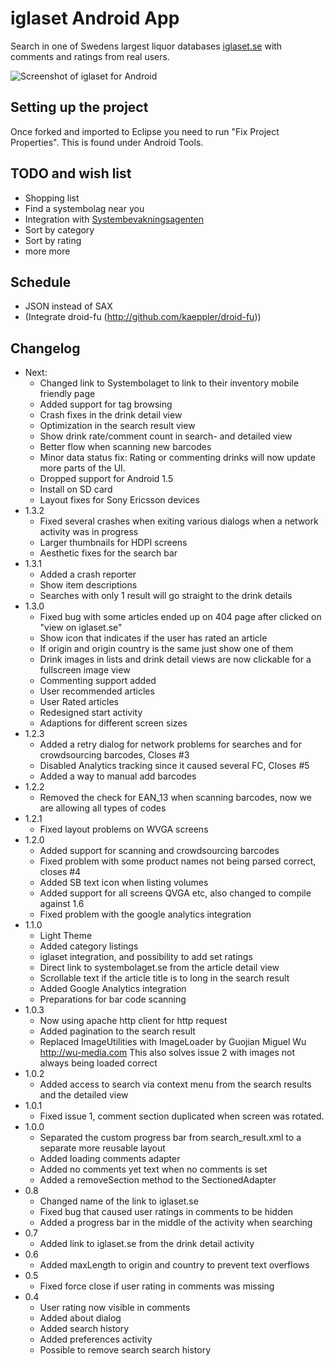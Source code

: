 iglaset Android App
===================

Search in one of Swedens largest liquor databases [iglaset.se](http://iglaset.se) 
with comments and ratings from real users.

![Screenshot of iglaset for Android](http://farm3.static.flickr.com/2711/4477147518_a9ca59a30c_o.png "iglaset for Android")

Setting up the project
----------------------

Once forked and imported to Eclipse you need to run "Fix Project Properties".
This is found under Android Tools. 

TODO and wish list
------------------

* Shopping list
* Find a systembolag near you
* Integration with [Systembevakningsagenten](http://agent.nocrew.org/)
* Sort by category
* Sort by rating
* more more

Schedule
--------
* JSON instead of SAX
* (Integrate droid-fu (http://github.com/kaeppler/droid-fu))

Changelog
---------
* Next:
    * Changed link to Systembolaget to link to their inventory mobile friendly page    
    * Added support for tag browsing
    * Crash fixes in the drink detail view
    * Optimization in the search result view
    * Show drink rate/comment count in search- and detailed view
    * Better flow when scanning new barcodes
    * Minor data status fix: Rating or commenting drinks will now update more parts of the UI.
    * Dropped support for Android 1.5
    * Install on SD card
    * Layout fixes for Sony Ericsson devices
* 1.3.2
    * Fixed several crashes when exiting various dialogs when a network activity was in progress
    * Larger thumbnails for HDPI screens
    * Aesthetic fixes for the search bar
* 1.3.1
    * Added a crash reporter
    * Show item descriptions
    * Searches with only 1 result will go straight to the drink details
* 1.3.0
    * Fixed bug with some articles ended up on 404 page after clicked on "view
      on iglaset.se"
    * Show icon that indicates if the user has rated an article
    * If origin and origin country is the same just show one of them 
    * Drink images in lists and drink detail views are now clickable for a
      fullscreen image view
    * Commenting support added
    * User recommended articles
    * User Rated articles
    * Redesigned start activity
    * Adaptions for different screen sizes
* 1.2.3
    * Added a retry dialog for network problems for searches and for crowdsourcing
      barcodes, Closes #3
    * Disabled Analytics tracking since it caused several FC, Closes #5
    * Added a way to manual add barcodes 
* 1.2.2
    * Removed the check for EAN_13 when scanning barcodes, now we are allowing
      all types of codes
* 1.2.1
    * Fixed layout problems on WVGA screens
* 1.2.0
    * Added support for scanning and crowdsourcing barcodes
    * Fixed problem with some product names not being parsed correct, closes #4
    * Added SB text icon when listing volumes
    * Added support for all screens QVGA etc, also changed to compile against 1.6 
    * Fixed problem with the google analytics integration
* 1.1.0
    * Light Theme
    * Added category listings
    * iglaset integration, and possibility to add set ratings
    * Direct link to systembolaget.se from the article detail view
    * Scrollable text if the article title is to long in the search result 
    * Added Google Analytics integration
    * Preparations for bar code scanning
* 1.0.3
    * Now using apache http client for http request
    * Added pagination to the search result
    * Replaced ImageUtilities with ImageLoader by Guojian Miguel Wu <http://wu-media.com>
      This also solves issue 2 with images not always being loaded correct  
* 1.0.2
    * Added access to search via context menu from the search results and the
      detailed view
* 1.0.1
    * Fixed issue 1, comment section duplicated when screen was rotated.
* 1.0.0
    * Separated the custom progress bar from search_result.xml to a separate
      more reusable layout
    * Added loading comments adapter
    * Added no comments yet text when no comments is set
    * Added a removeSection method to the SectionedAdapter
* 0.8
    * Changed name of the link to iglaset.se
    * Fixed bug that caused user ratings in comments to be hidden
    * Added a progress bar in the middle of the activity when searching
* 0.7
    * Added link to iglaset.se from the drink detail activity
* 0.6
    * Added maxLength to origin and country to prevent text overflows
* 0.5
    * Fixed force close if user rating in comments was missing
* 0.4
    * User rating now visible in comments
    * Added about dialog
    * Added search history
    * Added preferences activity
    * Possible to remove search search history
